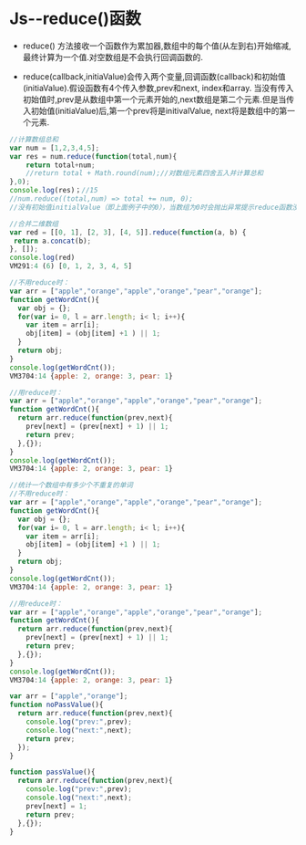 

# Js--reduce()函数

* reduce() 方法接收一个函数作为累加器,数组中的每个值(从左到右)开始缩减,最终计算为一个值.对空数组是不会执行回调函数的.

* reduce(callback,initiaValue)会传入两个变量,回调函数(callback)和初始值(initiaValue).假设函数有4个传入参数,prev和next, index和array. 当没有传入初始值时,prev是从数组中第一个元素开始的,next数组是第二个元素.但是当传入初始值(initiaValue)后,第一个prev将是initivalValue, next将是数组中的第一个元素.

```js
//计算数组总和
var num = [1,2,3,4,5];
var res = num.reduce(function(total,num){
    return total+num;
    //return total + Math.round(num);//对数组元素四舍五入并计算总和
},0);
console.log(res)；//15
//num.reduce((total,num) => total += num, 0);
//没有初始值initialValue（即上面例子中的0），当数组为0时会抛出异常提示reduce函数没有初始值，所以为兼容性一般加上initialValue
```
```js
//合并二维数组
var red = [[0, 1], [2, 3], [4, 5]].reduce(function(a, b) {
 return a.concat(b);
}, []);
console.log(red)
VM291:4 (6) [0, 1, 2, 3, 4, 5]
```

```js
//不用reduce时：
var arr = ["apple","orange","apple","orange","pear","orange"];
function getWordCnt(){
  var obj = {};
  for(var i= 0, l = arr.length; i< l; i++){
    var item = arr[i];
    obj[item] = (obj[item] +1 ) || 1;
  }
  return obj;
}
console.log(getWordCnt());
VM3704:14 {apple: 2, orange: 3, pear: 1}

//用reduce时：
var arr = ["apple","orange","apple","orange","pear","orange"];
function getWordCnt(){
  return arr.reduce(function(prev,next){
    prev[next] = (prev[next] + 1) || 1;
    return prev;
  },{});
}
console.log(getWordCnt());
VM3704:14 {apple: 2, orange: 3, pear: 1}
```

```js
//统计一个数组中有多少个不重复的单词
//不用reduce时：
var arr = ["apple","orange","apple","orange","pear","orange"];
function getWordCnt(){
  var obj = {};
  for(var i= 0, l = arr.length; i< l; i++){
    var item = arr[i];
    obj[item] = (obj[item] +1 ) || 1;
  }
  return obj;
}
console.log(getWordCnt());
VM3704:14 {apple: 2, orange: 3, pear: 1}

//用reduce时：
var arr = ["apple","orange","apple","orange","pear","orange"];
function getWordCnt(){
  return arr.reduce(function(prev,next){
    prev[next] = (prev[next] + 1) || 1;
    return prev;
  },{});
}
console.log(getWordCnt());
VM3704:14 {apple: 2, orange: 3, pear: 1}
```

```js
var arr = ["apple","orange"];
function noPassValue(){
  return arr.reduce(function(prev,next){
    console.log("prev:",prev);
    console.log("next:",next);
    return prev;
  });
}

function passValue(){
  return arr.reduce(function(prev,next){
    console.log("prev:",prev);
    console.log("next:",next);
    prev[next] = 1;
    return prev;
  },{});
}
```



